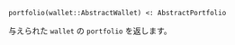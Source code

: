 ```
portfolio(wallet::AbstractWallet) <: AbstractPortfolio
```

与えられた `wallet` の `portfolio` を返します。

